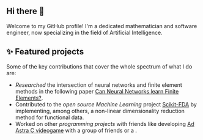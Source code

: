 ## Hi there 👋

Welcome to my GitHub profile! I'm a dedicated mathematician and software engineer, now specializing in the field of Artificial Intelligence.

## ✨ Featured projects
Some of the key contributions that cover the whole spectrum of what I do are:

- *Researched* the intersection of neural networks and finite element methods in the following paper [Can Neural Networks learn Finite Elements?](https://github.com/EduardoTerres/Can-Neural-Networks-learn-Finite-Elements).
- Contributed to the *open source Machine Learning* project [Scikit-FDA](https://github.com/GAA-UAM/scikit-fda) by implementing, among others, a non-linear dimensionality reduction method for functional data.
- Worked on other *programming projects* with friends like developing [Ad Astra C videogame](https://github.com/EduardoTerres/Ad-Astra-C-videogame) with a group of friends or a .

<!--
**EduardoTerres/EduardoTerres** is a ✨ _special_ ✨ repository because its `README.md` (this file) appears on your GitHub profile.

Here are some ideas to get you started:

- 🔭 I’m currently working on ...
- 🌱 I’m currently learning ...
- 👯 I’m looking to collaborate on ...
- 🤔 I’m looking for help with ...
- 💬 Ask me about ...
- 📫 How to reach me: ...
- 😄 Pronouns: ...
- ⚡ Fun fact: ...
-->
